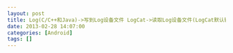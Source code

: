 ```yaml
---
layout: post
title: Log(C/C++和Java)->写到Log设备文件 LogCat->读取Log设备文件(LogCat默认输出控制台)
date: 2013-02-28 14:07:00
categories: [Android]
tags: []
---
```

         